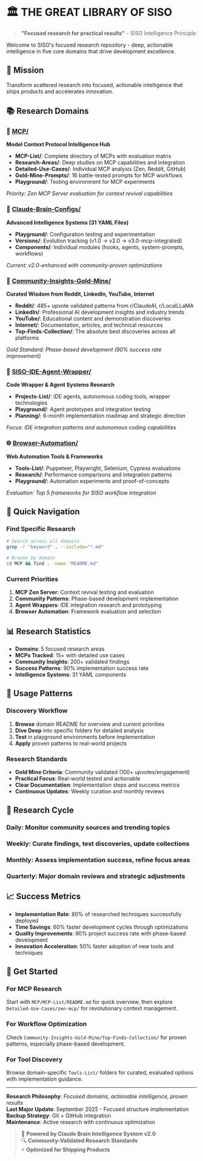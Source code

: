 # 🏛️ THE GREAT LIBRARY OF SISO

> **"Focused research for practical results"** - SISO Intelligence Principle

Welcome to SISO's focused research repository - deep, actionable intelligence in five core domains that drive development excellence.

## 🎯 **Mission**
Transform scattered research into focused, actionable intelligence that ships products and accelerates innovation.

## 📚 **Research Domains**

### 🔌 **[MCP/](./MCP/)**
**Model Context Protocol Intelligence Hub**
- **MCP-List/**: Complete directory of MCPs with evaluation matrix
- **Research-Areas/**: Deep studies on MCP capabilities and integration
- **Detailed-Use-Cases/**: Individual MCP analysis (Zen, Reddit, GitHub)
- **Gold-Mine-Prompts/**: 16 battle-tested prompts for MCP workflows
- **Playground/**: Testing environment for MCP experiments

*Priority: Zen MCP Server evaluation for context revival capabilities*

### 🧠 **[Claude-Brain-Configs/](./Claude-Brain-Configs/)**
**Advanced Intelligence Systems (31 YAML Files)**
- **Playground/**: Configuration testing and experimentation
- **Versions/**: Evolution tracking (v1.0 → v2.0 → v3.0-mcp-integrated)
- **Components/**: Individual modules (hooks, agents, system-prompts, workflows)

*Current: v2.0-enhanced with community-proven optimizations*

### 🌟 **[Community-Insights-Gold-Mine/](./Community-Insights-Gold-Mine/)**
**Curated Wisdom from Reddit, LinkedIn, YouTube, Internet**
- **Reddit/**: 485+ upvote validated patterns from r/ClaudeAI, r/LocalLLaMA
- **LinkedIn/**: Professional AI development insights and industry trends
- **YouTube/**: Educational content and demonstration discoveries
- **Internet/**: Documentation, articles, and technical resources
- **Top-Finds-Collection/**: The absolute best discoveries across all platforms

*Gold Standard: Phase-based development (90% success rate improvement)*

### 🤖 **[SISO-IDE-Agent-Wrapper/](./SISO-IDE-Agent-Wrapper/)**
**Code Wrapper & Agent Systems Research**
- **Projects-List/**: IDE agents, autonomous coding tools, wrapper technologies
- **Playground/**: Agent prototypes and integration testing
- **Planning/**: 6-month implementation roadmap and strategic direction

*Focus: IDE integration patterns and autonomous coding capabilities*

### 🌐 **[Browser-Automation/](./Browser-Automation/)**
**Web Automation Tools & Frameworks**
- **Tools-List/**: Puppeteer, Playwright, Selenium, Cypress evaluations
- **Research/**: Performance comparisons and integration patterns
- **Playground/**: Automation experiments and proof-of-concepts

*Evaluation: Top 5 frameworks for SISO workflow integration*

## 🚀 **Quick Navigation**

### **Find Specific Research**
```bash
# Search across all domains
grep -r "keyword" . --include="*.md"

# Browse by domain
cd MCP && find . -name "README.md"
```

### **Current Priorities**
1. **MCP Zen Server**: Context revival testing and evaluation
2. **Community Patterns**: Phase-based development implementation
3. **Agent Wrappers**: IDE integration research and prototyping
4. **Browser Automation**: Framework evaluation and selection

## 📊 **Research Statistics**
- **Domains**: 5 focused research areas
- **MCPs Tracked**: 15+ with detailed use cases
- **Community Insights**: 200+ validated findings
- **Success Patterns**: 90% implementation success rate
- **Intelligence Systems**: 31 YAML components

## 🎯 **Usage Patterns**

### **Discovery Workflow**
1. **Browse** domain README for overview and current priorities
2. **Dive Deep** into specific folders for detailed analysis
3. **Test** in playground environments before implementation
4. **Apply** proven patterns to real-world projects

### **Research Standards**
- **Gold Mine Criteria**: Community validated (100+ upvotes/engagement)
- **Practical Focus**: Real-world tested and actionable
- **Clear Documentation**: Implementation steps and success metrics
- **Continuous Updates**: Weekly curation and monthly reviews

## 🔄 **Research Cycle**

### **Daily**: Monitor community sources and trending topics
### **Weekly**: Curate findings, test discoveries, update collections  
### **Monthly**: Assess implementation success, refine focus areas
### **Quarterly**: Major domain reviews and strategic adjustments

## 📈 **Success Metrics**
- **Implementation Rate**: 80% of researched techniques successfully deployed
- **Time Savings**: 60% faster development cycles through optimizations
- **Quality Improvements**: 90% project success rate with phase-based development
- **Innovation Acceleration**: 50% faster adoption of new tools and techniques

## 🚀 **Get Started**

### **For MCP Research**
Start with `MCP/MCP-List/README.md` for quick overview, then explore `Detailed-Use-Cases/zen-mcp/` for revolutionary context management.

### **For Workflow Optimization**  
Check `Community-Insights-Gold-Mine/Top-Finds-Collection/` for proven patterns, especially phase-based development.

### **For Tool Discovery**
Browse domain-specific `Tools-List/` folders for curated, evaluated options with implementation guidance.

---

**Research Philosophy**: *Focused domains, actionable intelligence, proven results*  
**Last Major Update**: September 2025 - Focused structure implementation  
**Backup Strategy**: Git + GitHub integration  
**Maintenance**: Active research with continuous optimization  

> 🧠 **Powered by Claude Brain Intelligence System v2.0**  
> 🔍 **Community-Validated Research Standards**  
> ⚡ **Optimized for Shipping Products**
